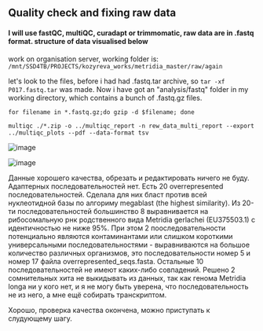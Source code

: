 ## Quality check and fixing raw data

#### I will use fastQC, multiQC, curadapt or trimmomatic, raw data are in .fastq format. structure of data visualised below

work on organisation server, working folder is: `/mnt/SSD4TB/PROJECTS/kozyreva_works/metridia_master/raw/again`

let's look to the files, before i had had .fastq.tar archive, so `tar -xf P017.fastq.tar` was made.
Now i have got an "analysis/fastq" folder in my working directory, which contains a bunch of .fastq.gz files. 

```
for filename in *.fastq.gz;do gzip -d $filename; done

multiqc ./*.zip -o ../multiqc_report -n rew_data_multi_report --export ../multiqc_plots --pdf --data-format tsv
```
![image](https://github.com/user-attachments/assets/cb90187d-5a09-48ff-a001-09b8e448ade5)

![image](https://github.com/user-attachments/assets/ac997f2a-7337-469c-9f51-43573f179522)

Данные хорошего качества, обрезать и редактировать ничего не буду. Адаптерных последовательностей нет. Есть 20 overrepresented последовательностей. Сделала для них бласт против всей нуклеотидной базы по алгориму megablast (the highest similarity). Из 20-ти последовательностей большинство 8 выравнивается на рибосомальную рнк родственного вида Metridia gerlachei (EU375503.1) с идентичностью не ниже 95%. При этом 2 пооследовательности потенциально являются контаминантами или слишком короткими универсальными последовательностями -  выравниваются на большое количество различных организмов, это последовательности номер 5 и номер 17 файла overrepresented_seqs.fasta. Остальные 10 последовательностей не имеют каких-либо совпадений. 
Решено 2 сомнительных хита не выкидывать из данных, так как генома Metridia longa ни у кого нет, и я не могу быть уверена, что последовательность не из него, а мне ещё собирать транскриптом. 

Хорошо, проверка качества окончена, можно приступать к слудующему шагу. 

